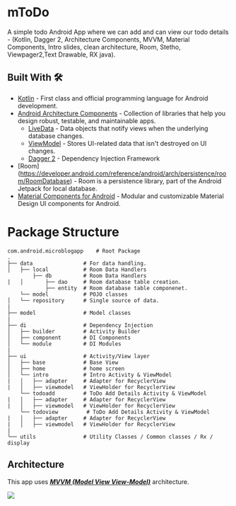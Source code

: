 # mToDo

A simple todo Android App where we can add and can view our todo details - (Kotlin, Dagger 2, Architecture Components, MVVM, Material Components, Intro slides, clean architecture, Room, Stetho, Viewpager2,Text Drawable, RX java).



## Built With 🛠
- [Kotlin](https://kotlinlang.org/) - First class and official programming language for Android development.
- [Android Architecture Components](https://developer.android.com/topic/libraries/architecture) - Collection of libraries that help you design robust, testable, and maintainable apps.
  - [LiveData](https://developer.android.com/topic/libraries/architecture/livedata) - Data objects that notify views when the underlying database changes.
  - [ViewModel](https://developer.android.com/topic/libraries/architecture/viewmodel) - Stores UI-related data that isn't destroyed on UI changes. 
  - [Dagger 2](https://dagger.dev/) - Dependency Injection Framework
- [Room] (https://developer.android.com/reference/android/arch/persistence/room/RoomDatabase) - Room is a persistence library, part of the Android Jetpack for local database.
- [Material Components for Android](https://github.com/material-components/material-components-android) - Modular and customizable Material Design UI components for Android.

# Package Structure
    
    com.android.microblogapp    # Root Package
    .
    ├── data                # For data handling.
    │   ├── local           # Room Data Handlers     
            ├── db          # Room Data Handlers     
    |   │       ├── dao     # Room database table creation.
                ├── entity  # Room database table componenet.
        └── model           # POJO classes  
    │   └── repository      # Single source of data.
    |
    ├── model               # Model classes
    |
    ├── di                  # Dependency Injection             
    │   ├── builder         # Activity Builder
    │   ├── component       # DI Components       
    │   └── module          # DI Modules
    |
    ├── ui                  # Activity/View layer
    │   ├── base            # Base View
    │   ├── home            # home screen
    │   └── intro           # Intro Activity & ViewModel
    |   │   ├── adapter     # Adapter for RecyclerView
    |   │   ├── viewmodel   # ViewHolder for RecyclerView
        └── todoadd         # ToDo Add Details Activity & ViewModel
    |   │   ├── adapter     # Adapter for RecyclerView
    |   │   ├── viewmodel   # ViewHolder for RecyclerView
        └── todoview         # ToDo Add Details Activity & ViewModel
    |   │   ├── adapter     # Adapter for RecyclerView
    |   │   ├── viewmodel   # ViewHolder for RecyclerView
    |
    └── utils               # Utility Classes / Common classes / Rx / display

## Architecture
This app uses [***MVVM (Model View View-Model)***](https://developer.android.com/jetpack/docs/guide#recommended-app-arch) architecture.

![](https://developer.android.com/topic/libraries/architecture/images/final-architecture.png)
